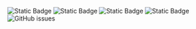 ![Static Badge](https://img.shields.io/badge/blacklists-60-000000) ![Static Badge](https://img.shields.io/badge/blacklisted-2777545-cc0000) ![Static Badge](https://img.shields.io/badge/whitelisted-2245-00CC00) ![Static Badge](https://img.shields.io/badge/streaming_blacklist-28107-000000) ![GitHub issues](https://img.shields.io/github/issues/fabriziosalmi/blacklists)
